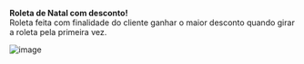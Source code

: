 **Roleta de Natal com desconto!**<br/>
Roleta feita com finalidade do cliente ganhar o maior desconto quando girar a roleta pela primeira vez.

![image](https://user-images.githubusercontent.com/73195388/208479865-994fbc8e-94e7-4b75-9589-997779e4a423.png)


